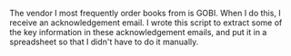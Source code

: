 The vendor I most frequently order books from is GOBI. When I do this, I receive an acknowledgement email.
I wrote this script to extract some of the key information in these acknowledgement emails,
and put it in a spreadsheet so that I didn't have to do it manually.
